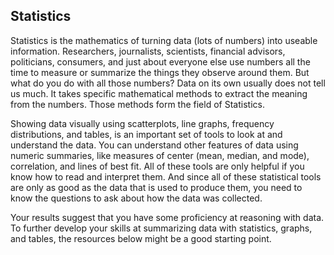 ## Statistics

Statistics is the mathematics of turning data (lots of numbers) into useable information. Researchers, journalists, scientists, financial advisors, politicians, consumers, and just about everyone else use numbers all the time to measure or summarize the things they observe around them.  But what do you do with all those numbers? Data on its own usually does not tell us much. It takes specific mathematical methods to extract the meaning from the numbers. Those methods form the field of Statistics.

Showing data visually using scatterplots, line graphs, frequency distributions, and tables, is an important set of tools to look at and understand the data. You can understand other features of data using numeric summaries, like measures of center (mean, median, and mode), correlation, and lines of best fit. All of these tools are only helpful if you know how to read and interpret them. And since all of these statistical tools are only as good as the data that is used to produce them, you need to know the questions to ask about how the data was collected.

Your results suggest that you have some proficiency at reasoning with data. To further develop your skills at summarizing data with statistics, graphs, and tables, the resources below might be a good starting point.
